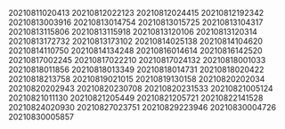 20210811020413
20210812022123
20210812024415
20210812192342
20210813003916
20210813014754
20210813015725
20210813104317
20210813115806
20210813115918
20210813120106
20210813120314
20210813172732
20210813173102
20210814025138
20210814104620
20210814110750
20210814134248
20210816014614
20210816142520
20210817002245
20210817022210
20210817024132
20210818001033
20210818011856
20210818013349
20210818014731
20210818020422
20210818213758
20210819021015
20210819130158
20210820202034
20210820202943
20210820230708
20210820231533
20210821005124
20210821011130
20210821205449
20210821205721
20210822141528
20210824020930
20210827023751
20210829223946
20210830004726
20210830005857

